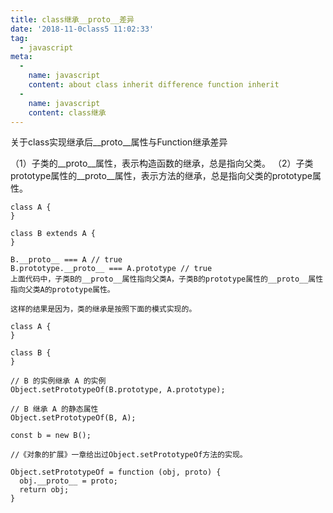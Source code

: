 ```yaml
---
title: class继承__proto__差异
date: '2018-11-0class5 11:02:33'
tag: 
  - javascript
meta:
  -
    name: javascript
    content: about class inherit difference function inherit
  -
    name: javascript
    content: class继承
---
```

关于class实现继承后__proto__属性与Function继承差异
<!-- more -->

（1）子类的__proto__属性，表示构造函数的继承，总是指向父类。
（2）子类prototype属性的__proto__属性，表示方法的继承，总是指向父类的prototype属性。
```
class A {
}

class B extends A {
}

B.__proto__ === A // true
B.prototype.__proto__ === A.prototype // true
上面代码中，子类B的__proto__属性指向父类A，子类B的prototype属性的__proto__属性指向父类A的prototype属性。

这样的结果是因为，类的继承是按照下面的模式实现的。

class A {
}

class B {
}

// B 的实例继承 A 的实例
Object.setPrototypeOf(B.prototype, A.prototype);

// B 继承 A 的静态属性
Object.setPrototypeOf(B, A);

const b = new B();

//《对象的扩展》一章给出过Object.setPrototypeOf方法的实现。

Object.setPrototypeOf = function (obj, proto) {
  obj.__proto__ = proto;
  return obj;
}

```

